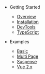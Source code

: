 - Getting Started

  - [Overview](/)
  - [Installation](installation.md)
  - [DevTools](devtools.md)
  - [TypeScript](typescript.md)

- Examples

  - [Basic](examples/basic.md)
  - [Multi Page](/examples/multi-page.md)
  - [Suspense](/examples/suspense.md)
  - [Vue 2.x](/examples/vue-2.x.md)
